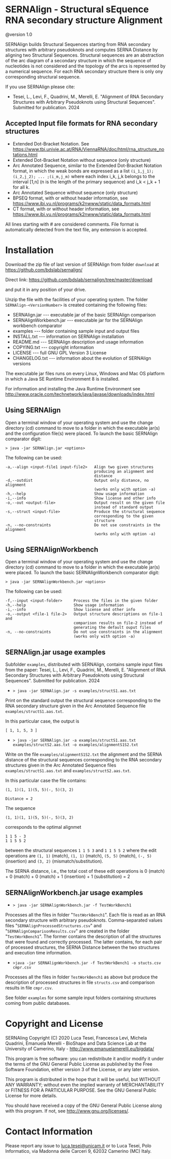 # SERNAlign - Structural sEquence RNA secondary structure Alignment 

@version 1.0

SERNAlign builds Structural Sequences starting from RNA secondary structures 
with arbitrary pseudoknots and computes SERNA Distance by aligning two 
Structural Sequences. Structural sequences are an abstraction of the arc diagram 
of a secondary structure in which the sequence of nucleotides is not considered 
and the topology of the arcs is represented by a numerical sequence. For each
RNA secondary structure there is only ony corresponding structural sequence. 

If you use SERNAlign please cite:

- Tesei, L., Levi, F., Quadrini, M., Merelli, E. "Alignment of RNA Secondary 
Structures with Arbitrary Pseudoknots using Structural Sequences". Submitted
for publication. 2024


## Accepted Input file formats for RNA secondary structures 
* Extended Dot-Bracket Notation. See 
<https://www.tbi.univie.ac.at/RNA/ViennaRNA/doc/html/rna_structure_notations.html>
* Extended Dot-Bracket Notation without sequence (only structure)
* Arc Annotated Sequence, similar to the Extended Dot-Bracket Notation format, 
in which the weak bonds are expressed as a list `(i_1,j_1);(i_2,j_2); ... ;(i_m,j_m)` 
where each index i_k, j_k belongs to the interval [1,n] (n is the length
of the primary sequence) and i_k < j_k + 1 for all k.
* Arc Annotated Sequence without sequence (only structure)
* BPSEQ format, with or without header information, see <https://www.ibi.vu.nl/programs/k2nwww/static/data_formats.html>
* CT format, with or without header information, see <https://www.ibi.vu.nl/programs/k2nwww/static/data_formats.html>

All lines starting with \# are considered comments. File format is automatically
detected from the text file, any extension is accepted. 

# Installation

Download the zip file of last version of SERNAlign from folder `download` at <https://github.com/bdslab/sernalign/>

Direct link: <https://github.com/bdslab/sernalign/tree/master/download>

and put it in any position of your drive. 

Unzip the file with the facilities of your operating system. The folder 
`SERNAlign-<VersionNumber>` is created containing the following files:

- SERNAlign.jar --- executable jar of the basic SERNAlign comparison
- SERNAlignWorkbench.jar --- executable jar for the SERNAlign workbench comparator
- examples --- folder containing sample input and output files
- INSTALL.txt --- information on SERNAlign installation
- README.md --- SERNAlign description and usage information
- COPYING.txt --- copyright information
- LICENSE --- full GNU GPL Version 3 License
- CHANGELOG.txt --- information about the evolution of SERNAlign versions

The executable jar files runs on every Linux, Windows and Mac OS platform
in which a Java SE Runtime Environment 8 is installed. 

For information and installing the Java Runtime Environment see
<http://www.oracle.com/technetwork/java/javase/downloads/index.html>

## Using SERNAlign

Open a terminal window of your operating system and use the change directory 
(cd) command to move to a folder in which the executable jar(s) and the
configuration file(s) were placed. To launch the basic SERNAlign comparator 
digit:

`> java -jar SERNAlign.jar <options>`

The following <options> can be used:

	-a,--align <input-file1 input-file2>   Align two given structures
	                                       producing an alignment and
	                                       distance
	-d,--outdist                           Output only distance, no alignment
                                           (works only with option -a)
	-h,--help                              Show usage information
	-i,--info                              Show license and other info
	-o,--out <output-file>                 Output result on the given file
                                           instead of standard output
	-s,--struct <input-file>               Produce the structural sequence
                                           corresponding to the given
                                           structure
    -n, --no-constraints                   Do not use constraints in the alignment
                                           (works only with option -a)
## Using SERNAlignWorkbench

Open a terminal window of your operating system and use the change directory 
(cd) command to move to a folder in which the executable jar(s) were placed. 
To launch the basic SERNAlignWorkbench comparator digit:

`> java -jar SERNAlignWorkbench.jar <options>`

The following <options> can be used:

	-f,--input <input-folder>     Process the files in the given folder
	-h,--help                     Show usage information
	-i,--info                     Show license and other info
	-o,--output <file-1 file-2>   Output structure descriptions on file-1 and
                                  comparison results on file-2 instead of
                                  generating the default ouput files
    -n, --no-constraints          Do not use constraints in the alignment
                                  (works only with option -a)
## SERNAlign.jar usage examples

Subfolder `examples`, distributed with SERNAlign, contains sample input files 
from the paper: Tesei, L., Levi, F., Quadrini, M., Merelli, E. "Alignment of RNA Secondary 
Structures with Arbitrary Pseudoknots using Structural Sequences". Submitted
for publication. 2024

* `> java -jar SERNAlign.jar -s examples/structS1.aas.txt`

Print on the standard output the structural sequence corresponding
to the RNA secondary structure given in the Arc Annotated Sequence file
`examples/structS1.aas.txt`.

In this particular case, the output is 

	[ 1, 1, 5, 3 ]


* `> java -jar SERNAlign.jar -a examples/structS1.aas.txt examples/structS2.aas.txt -o examples/alignmentS1S2.txt`

Write on the file `examples/alignmentS1S2.txt` the alignment and the SERNA 
distance of the structural sequences corresponding to the RNA secondary 
structures given in the Arc Annotated Sequence files `examples/structS1.aas.txt` and 
`examples/structS2.aas.txt`.

In this particular case the file contains: 

	(1, 1)(1, 1)(5, 5)(-, 5)(3, 2)

	Distance = 2

The sequence 

	(1, 1)(1, 1)(5, 5)(-, 5)(3, 2)

corresponds to the optimal alignmet 

	1 1 5 - 3
	1 1 5 5 2
	
between the structural sequences `1 1 5 3` and `1 1 5 5 2` where the edit operations
are `(1, 1)` (match), `(1, 1)` (match), `(5, 5)` (match), `(-, 5)` (insertion) 
and `(3, 2)` (mismatch/substitution). 

The SERNA distance, i.e., the total cost of these edit operations 
is 0 (match) + 0 (match) + 0 (match) + 1 (insertion) + 1 (substitution) = 2

## SERNAlignWorkbench.jar usage examples

* `> java -jar SERNAlignWorkbench.jar -f TestWorkBench1`

Processes all the files in folder "`TestWorkBench1`". Each file is read as
an RNA secondary structure with arbitrary pseudoknots. Comma-separated values 
files "`SERNAlignProcessedStructures.csv`" and "`SERNAlignComparisonResults.csv`"
are created in the folder "`TestWorkBench1`". The former contains the
description of all the structures that were found and correctly processed.
The latter contains, for each pair of processed structures, the SERNA
Distance between the two structures and execution time information.

* `>java -jar SERNAlignWorkbench.jar -f TestWorkBench1 -o stucts.csv
cmpr.csv`

Processes all the files in folder `TestWorkBench1` as above but produce
the description of processed structures in file `structs.csv` and
comparison results in file `cmpr.csv`. 

See folder `examples` for some sample input folders containing structures 
coming from public databases.

# Copyright and License

SERNAling Copyright (C) 2020  Luca Tesei, Francesca Levi, Michela Quadrini, 
Emanuela Merelli - BioShape and Data Science Lab at the University of 
Camerino, Italy - <http://www.emanuelamerelli.eu/bigdata/>

This program is free software: you can redistribute it and/or modify it
under the terms of the GNU General Public License as published by the Free
Software Foundation, either version 3 of the License, or any later
version.

This program is distributed in the hope that it will be useful, but
WITHOUT ANY WARRANTY; without even the implied warranty of MERCHANTABILITY
or FITNESS FOR A PARTICULAR PURPOSE.  See the GNU General Public License
for more details.

You should have received a copy of the GNU General Public License along
with this program.  If not, see <http://www.gnu.org/licenses/>.

# Contact Information

Please report any issue to luca.tesei@unicam.it or to Luca Tesei, Polo
Informatico, via Madonna delle Carceri 9, 62032 Camerino (MC) Italy.


